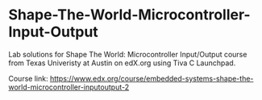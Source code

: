 # Shape-The-World-Microcontroller-Input-Output
Lab solutions for Shape The World: Microcontroller Input/Output course from Texas Univeristy at Austin on edX.org using Tiva C Launchpad.

Course link: https://www.edx.org/course/embedded-systems-shape-the-world-microcontroller-inputoutput-2
